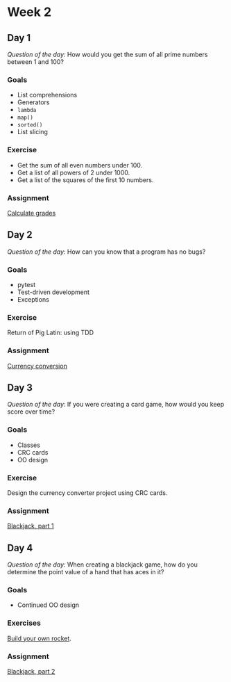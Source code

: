 # Week 2

## Day 1

*Question of the day:* How would you get the sum of all prime numbers between 1 and 100?

### Goals

* List comprehensions
* Generators
* `lambda`
* `map()`
* `sorted()`
* List slicing

### Exercise

* Get the sum of all even numbers under 100.
* Get a list of all powers of 2 under 1000.
* Get a list of the squares of the first 10 numbers.

### Assignment

[Calculate grades](assignments/calculate-grades)

## Day 2

*Question of the day:* How can you know that a program has no bugs?

### Goals

* pytest
* Test-driven development
* Exceptions

### Exercise

Return of Pig Latin: using TDD

### Assignment

[Currency conversion](assignments/currency-converter)

## Day 3

*Question of the day:* If you were creating a card game, how would you keep
score over time?

### Goals

* Classes
* CRC cards
* OO design

### Exercise

Design the currency converter project using CRC cards.

### Assignment

[Blackjack, part 1](assignments/blackjack-1)

## Day 4

*Question of the day:* When creating a blackjack game, how do you determine
the point value of a hand that has aces in it?

### Goals

* Continued OO design

### Exercises

[Build your own rocket](http://introtopython.org/all_exercises_challenges.html#your-own-rocket-2).

### Assignment

[Blackjack, part 2](assignments/blackjack-2)
